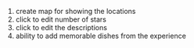 
1. create map for showing the locations
2. click to edit number of stars
3. click to edit the descriptions
4. ability to add memorable dishes from the experience